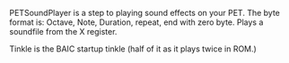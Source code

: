   PETSoundPlayer is a step to playing sound effects on your PET. The byte format is:
Octave, Note, Duration, repeat, end with zero byte. Plays a soundfile from the X register.

  Tinkle is the BAIC startup tinkle (half of it as it plays twice in ROM.)
